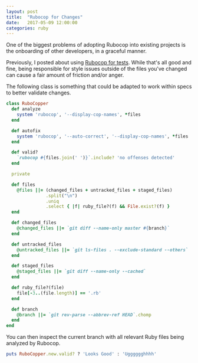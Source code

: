 ```yaml
---
layout: post
title:  "Rubocop for Changes"
date:   2017-05-09 12:00:00
categories: ruby
---
```


One of the biggest problems of adopting Rubocop into existing projects is the
onboarding of other developers, in a graceful manner.

Previously, I posted about using [Rubocop for tests][rubocop-for-tests]. While
that's all good and fine, being responsible for style issues outside of the
files you've changed can cause a fair amount of friction and/or anger.

The following class is something that could be adapted to work within specs to
better validate changes.

```ruby
class RuboCopper
  def analyze
    system 'rubocop', '--display-cop-names', *files
  end

  def autofix
    system 'rubocop', '--auto-correct', '--display-cop-names', *files
  end

  def valid?
    `rubocop #{files.join(' ')}`.include? 'no offenses detected'
  end

  private

  def files
    @files ||= (changed_files + untracked_files + staged_files)
               .split("\n")
               .uniq
               .select { |f| ruby_file?(f) && File.exist?(f) }
  end

  def changed_files
    @changed_files ||= `git diff --name-only master #{branch}`
  end

  def untracked_files
    @untracked_files ||= `git ls-files . --exclude-standard --others`
  end

  def staged_files
    @staged_files ||= `git diff --name-only --cached`
  end

  def ruby_file?(file)
    file[-3..(file.length)] == '.rb'
  end

  def branch
    @branch ||= `git rev-parse --abbrev-ref HEAD`.chomp
  end
end
```

You can then inspect the current branch with all relevant Ruby files being
analyzed by Rubocop.

```ruby
puts RuboCopper.new.valid? ? 'Looks Good' : 'Ugggggghhhh'
```

[rubocop-for-tests]: 2016-09-18-make-rubocop-part-of-your-tests.md
